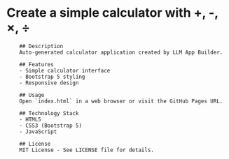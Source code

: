 # Create a simple calculator with +, -, ×, ÷


        ## Description
        Auto-generated calculator application created by LLM App Builder.

        ## Features
        - Simple calculator interface
        - Bootstrap 5 styling
        - Responsive design

        ## Usage
        Open `index.html` in a web browser or visit the GitHub Pages URL.

        ## Technology Stack
        - HTML5
        - CSS3 (Bootstrap 5)
        - JavaScript

        ## License
        MIT License - See LICENSE file for details.
        